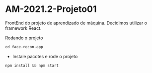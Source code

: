 # AM-2021.2-Projeto01

FrontEnd do projeto de aprendizado de máquina. Decidimos utilizar o framework React.

Rodando o projeto
~~~c
cd face-recon-app
~~~
* Instale pacotes e rode o projeto
~~~c
npm install && npm start
~~~
